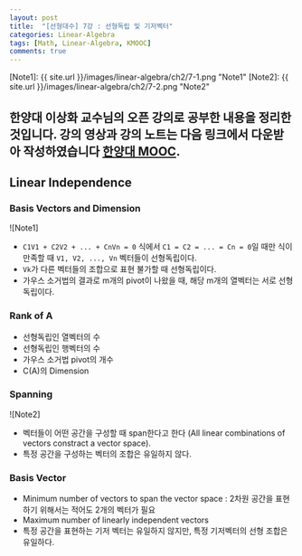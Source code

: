 ```yaml
---
layout: post
title:  "[선형대수] 7강 : 선형독립 및 기저벡터"
categories: Linear-Algebra
tags: [Math, Linear-Algebra, KMOOC]
comments: true
---
```


[//]: # (Image References)

[Note1]: {{ site.url }}/images/linear-algebra/ch2/7-1.png "Note1"
[Note2]: {{ site.url }}/images/linear-algebra/ch2/7-2.png "Note2"


한양대 이상화 교수님의 오픈 강의로 공부한 내용을 정리한 것입니다. 강의 영상과 강의 노트는 다음 링크에서 다운받아 작성하였습니다 [한양대 MOOC](http://www.kocw.net/home/search/kemView.do?kemId=977757).  
---


## Linear Independence
### Basis Vectors and Dimension
![Note1]  

- `C1V1 + C2V2 + ... + CnVn = 0` 식에서 `C1 = C2 = ... = Cn = 0`일 때만 식이 만족할 때 `V1, V2, ..., Vn` 벡터들이 선형독립이다.
- `Vk`가 다른 벡터들의 조합으로 표현 불가할 때 선형독립이다.
- 가우스 소거법의 결과로 m개의 pivot이 나왔을 때, 해당 m개의 열벡터는 서로 선형독립이다. 

### Rank of A
- 선형독립인 열벡터의 수
- 선형독립인 행벡터의 수
- 가우스 소거법 pivot의 개수
- C(A)의 Dimension

### Spanning
![Note2]  
- 벡터들이 어떤 공간을 구성할 때 span한다고 한다 (All linear combinations of vectors constract a vector space).
- 특정 공간을 구성하는 벡터의 조합은 유일하지 않다.

### Basis Vector
- Minimum number of vectors to span the vector space : 2차원 공간을 표현하기 위해서는 적어도 2개의 벡터가 필요
- Maximum number of linearly independent vectors
- 특정 공간을 표현하는 기저 벡터는 유일하지 않지만, 특정 기저벡터의 선형 조합은 유일하다. 
